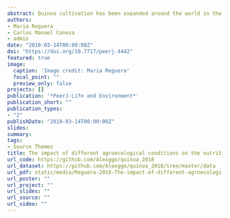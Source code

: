 ```yaml
---
abstract: Quinoa cultivation has been expanded around the world in the last decade and is considered an exceptional crop with the potential of contributing to food security worldwide. The exceptional nutritional value of quinoa seeds relies on their high protein content, their amino acid profile that includes a good balance of essential amino acids, the mineral composition and the presence of antioxidants and other important nutrients such as fiber or vitamins. Although several studies have pointed to the influence of different environmental stresses in certain nutritional components little attention has been paid to the effect of the agroecological context on the nutritional properties of the seeds what may strongly impact on the consumer food’s quality. Thus, aiming to evaluate the effect of the agroecological conditions on the nutritional profile of quinoa seeds we analyzed three quinoa cultivars (Salcedo-INIA, Titicaca and Regalona) at different locations (Spain, Peru and Chile). The results revealed that several nutritional parameters such as the amino acid profile, the protein content, the mineral composition and the phytate amount in the seeds depend on the location and cultivar while other parameters such as saponin or fiber were more stable across locations. Our results support the notion that nutritional characteristics of seeds may be determined by seed’s origin and further analysis are needed to define the exact mechanisms that control the changes in the seeds nutritional properties.
authors:
- Maria Reguera
- Carlos Manuel Conesa
- admin
date: "2018-03-14T00:00:00Z"
doi: "https://doi.org/10.7717/peerj.4442"
featured: true
image:
  caption: 'Image credit: Maria Reguera'
  focal_point: ""
  preview_only: false
projects: []
publication: '*PeerJ-Life and Environment*'
publication_short: ""
publication_types:
- "2"
publishDate: "2018-03-14T00:00:00Z"
slides: 
summary: 
tags:
- Source Themes
title: The impact of different agroecological conditions on the nutritional composition of quinoa seeds
url_code: https://github.com/Alexggo/quinoa_2018
url_dataset: https://github.com/Alexggo/quinoa_2018/tree/master/data
url_pdf: static/media/Reguera-2018-The-impact-of-different-agroecologi.pdf
url_poster: ""
url_project: ""
url_slides: ""
url_source: ""
url_video: ""
---
```

